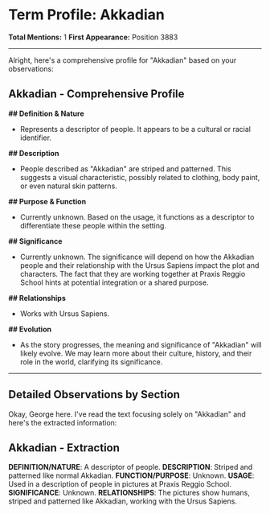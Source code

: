 # Term Profile: Akkadian

**Total Mentions:** 1
**First Appearance:** Position 3883

---

Alright, here's a comprehensive profile for "Akkadian" based on your observations:

## Akkadian - Comprehensive Profile

**## Definition & Nature**

*   Represents a descriptor of people. It appears to be a cultural or racial identifier.

**## Description**

*   People described as "Akkadian" are striped and patterned. This suggests a visual characteristic, possibly related to clothing, body paint, or even natural skin patterns.

**## Purpose & Function**

*   Currently unknown. Based on the usage, it functions as a descriptor to differentiate these people within the setting.

**## Significance**

*   Currently unknown. The significance will depend on how the Akkadian people and their relationship with the Ursus Sapiens impact the plot and characters. The fact that they are working together at Praxis Reggio School hints at potential integration or a shared purpose.

**## Relationships**

*   Works with Ursus Sapiens.

**## Evolution**

*   As the story progresses, the meaning and significance of "Akkadian" will likely evolve. We may learn more about their culture, history, and their role in the world, clarifying its significance.

---

## Detailed Observations by Section

Okay, George here. I've read the text focusing solely on "Akkadian" and here's the extracted information:

## Akkadian - Extraction

**DEFINITION/NATURE**: A descriptor of people.
**DESCRIPTION**: Striped and patterned like normal Akkadian.
**FUNCTION/PURPOSE**: Unknown.
**USAGE**: Used in a description of people in pictures at Praxis Reggio School.
**SIGNIFICANCE**: Unknown.
**RELATIONSHIPS**: The pictures show humans, striped and patterned like Akkadian, working with the Ursus Sapiens.
